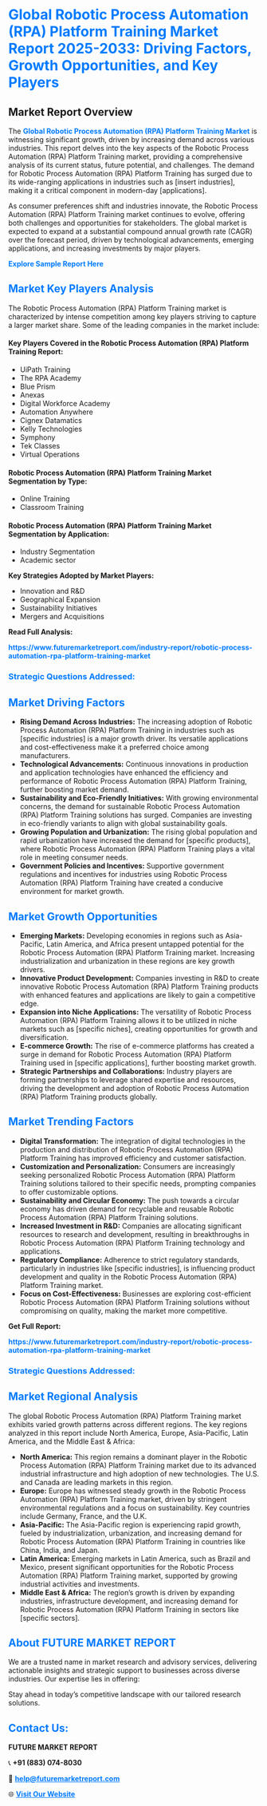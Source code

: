 <h1 style="color: #007BFF;">Global Robotic Process Automation (RPA) Platform Training Market Report 2025-2033: Driving Factors, Growth Opportunities, and Key Players</h1>

<section id="overview">
<h2>Market Report Overview</h2>
<p>The <a href="https://www.futuremarketreport.com/industry-report/robotic-process-automation-rpa-platform-training-market" style="color: #007BFF; text-decoration: none;"><strong>Global Robotic Process Automation (RPA) Platform Training Market</strong></a> is witnessing significant growth, driven by increasing demand across various industries. This report delves into the key aspects of the Robotic Process Automation (RPA) Platform Training market, providing a comprehensive analysis of its current status, future potential, and challenges. The demand for Robotic Process Automation (RPA) Platform Training has surged due to its wide-ranging applications in industries such as [insert industries], making it a critical component in modern-day [applications].</p>
<p>As consumer preferences shift and industries innovate, the Robotic Process Automation (RPA) Platform Training market continues to evolve, offering both challenges and opportunities for stakeholders. The global market is expected to expand at a substantial compound annual growth rate (CAGR) over the forecast period, driven by technological advancements, emerging applications, and increasing investments by major players.</p>
</section>

<section id="overview">
<p><a href="https://www.futuremarketreport.com/request-sample/reportId=32326" style="color: #007BFF; text-decoration: none;"><strong>Explore Sample Report Here</strong></a></p>
</section>

<section id="key-players">
<h2 style="color: #007BFF;">Market Key Players Analysis</h2>
<p>The Robotic Process Automation (RPA) Platform Training market is characterized by intense competition among key players striving to capture a larger market share. Some of the leading companies in the market include:</p>
<h4>Key Players Covered in the Robotic Process Automation (RPA) Platform Training Report:</h4>
<ul><li>UiPath Training</li><li>The RPA Academy</li><li>Blue Prism</li><li>Anexas</li><li>Digital Workforce Academy</li><li>Automation Anywhere</li><li>Cignex Datamatics</li><li>Kelly Technologies</li><li>Symphony</li><li>Tek Classes</li><li>Virtual Operations</li></ul>
<h4>Robotic Process Automation (RPA) Platform Training Market Segmentation by Type:</h4>
<ul><li>Online Training</li><li>Classroom Training</li></ul>

<h4>Robotic Process Automation (RPA) Platform Training Market Segmentation by Application:</h4>
<ul><li>Industry Segmentation</li><li>Academic sector</li></ul>
<p><strong>Key Strategies Adopted by Market Players:</strong></p>
<ul>
<li>Innovation and R&D</li>
<li>Geographical Expansion</li>
<li>Sustainability Initiatives</li>
<li>Mergers and Acquisitions</li>
</ul>
</section>

<section>
<p><strong>Read Full Analysis: </strong></p><a href="https://www.futuremarketreport.com/industry-report/robotic-process-automation-rpa-platform-training-market" style="color: #007BFF; text-decoration: none;"><strong>https://www.futuremarketreport.com/industry-report/robotic-process-automation-rpa-platform-training-market</strong></a>
<h3 style="color: #007BFF;">Strategic Questions Addressed:</h3>
</section>

<section id="driving-factors">
<h2 style="color: #007BFF;">Market Driving Factors</h2>
<ul>
<li><strong>Rising Demand Across Industries:</strong> The increasing adoption of Robotic Process Automation (RPA) Platform Training in industries such as [specific industries] is a major growth driver. Its versatile applications and cost-effectiveness make it a preferred choice among manufacturers.</li>
<li><strong>Technological Advancements:</strong> Continuous innovations in production and application technologies have enhanced the efficiency and performance of Robotic Process Automation (RPA) Platform Training, further boosting market demand.</li>
<li><strong>Sustainability and Eco-Friendly Initiatives:</strong> With growing environmental concerns, the demand for sustainable Robotic Process Automation (RPA) Platform Training solutions has surged. Companies are investing in eco-friendly variants to align with global sustainability goals.</li>
<li><strong>Growing Population and Urbanization:</strong> The rising global population and rapid urbanization have increased the demand for [specific products], where Robotic Process Automation (RPA) Platform Training plays a vital role in meeting consumer needs.</li>
<li><strong>Government Policies and Incentives:</strong> Supportive government regulations and incentives for industries using Robotic Process Automation (RPA) Platform Training have created a conducive environment for market growth.</li>
</ul>
</section>

<section id="growth-opportunities">
<h2 style="color: #007BFF;">Market Growth Opportunities</h2>
<ul>
<li><strong>Emerging Markets:</strong> Developing economies in regions such as Asia-Pacific, Latin America, and Africa present untapped potential for the Robotic Process Automation (RPA) Platform Training market. Increasing industrialization and urbanization in these regions are key growth drivers.</li>
<li><strong>Innovative Product Development:</strong> Companies investing in R&D to create innovative Robotic Process Automation (RPA) Platform Training products with enhanced features and applications are likely to gain a competitive edge.</li>
<li><strong>Expansion into Niche Applications:</strong> The versatility of Robotic Process Automation (RPA) Platform Training allows it to be utilized in niche markets such as [specific niches], creating opportunities for growth and diversification.</li>
<li><strong>E-commerce Growth:</strong> The rise of e-commerce platforms has created a surge in demand for Robotic Process Automation (RPA) Platform Training used in [specific applications], further boosting market growth.</li>
<li><strong>Strategic Partnerships and Collaborations:</strong> Industry players are forming partnerships to leverage shared expertise and resources, driving the development and adoption of Robotic Process Automation (RPA) Platform Training products globally.</li>
</ul>
</section>

<section id="trending-factors">
<h2 style="color: #007BFF;">Market Trending Factors</h2>
<ul>
<li><strong>Digital Transformation:</strong> The integration of digital technologies in the production and distribution of Robotic Process Automation (RPA) Platform Training has improved efficiency and customer satisfaction.</li>
<li><strong>Customization and Personalization:</strong> Consumers are increasingly seeking personalized Robotic Process Automation (RPA) Platform Training solutions tailored to their specific needs, prompting companies to offer customizable options.</li>
<li><strong>Sustainability and Circular Economy:</strong> The push towards a circular economy has driven demand for recyclable and reusable Robotic Process Automation (RPA) Platform Training solutions.</li>
<li><strong>Increased Investment in R&D:</strong> Companies are allocating significant resources to research and development, resulting in breakthroughs in Robotic Process Automation (RPA) Platform Training technology and applications.</li>
<li><strong>Regulatory Compliance:</strong> Adherence to strict regulatory standards, particularly in industries like [specific industries], is influencing product development and quality in the Robotic Process Automation (RPA) Platform Training market.</li>
<li><strong>Focus on Cost-Effectiveness:</strong> Businesses are exploring cost-efficient Robotic Process Automation (RPA) Platform Training solutions without compromising on quality, making the market more competitive.</li>
</ul>
</section>

<section>
<p><strong>Get Full Report: </strong></p><a href="https://www.futuremarketreport.com/industry-report/robotic-process-automation-rpa-platform-training-market" style="color: #007BFF; text-decoration: none;"><strong>https://www.futuremarketreport.com/industry-report/robotic-process-automation-rpa-platform-training-market</strong></a>
<h3 style="color: #007BFF;">Strategic Questions Addressed:</h3>
</section>


<section id="regional-analysis">
<h2 style="color: #007BFF;">Market Regional Analysis</h2>
<p>The global Robotic Process Automation (RPA) Platform Training market exhibits varied growth patterns across different regions. The key regions analyzed in this report include North America, Europe, Asia-Pacific, Latin America, and the Middle East & Africa:</p>
<ul>
<li><strong>North America:</strong> This region remains a dominant player in the Robotic Process Automation (RPA) Platform Training market due to its advanced industrial infrastructure and high adoption of new technologies. The U.S. and Canada are leading markets in this region.</li>
<li><strong>Europe:</strong> Europe has witnessed steady growth in the Robotic Process Automation (RPA) Platform Training market, driven by stringent environmental regulations and a focus on sustainability. Key countries include Germany, France, and the U.K.</li>
<li><strong>Asia-Pacific:</strong> The Asia-Pacific region is experiencing rapid growth, fueled by industrialization, urbanization, and increasing demand for Robotic Process Automation (RPA) Platform Training in countries like China, India, and Japan.</li>
<li><strong>Latin America:</strong> Emerging markets in Latin America, such as Brazil and Mexico, present significant opportunities for the Robotic Process Automation (RPA) Platform Training market, supported by growing industrial activities and investments.</li>
<li><strong>Middle East & Africa:</strong> The region’s growth is driven by expanding industries, infrastructure development, and increasing demand for Robotic Process Automation (RPA) Platform Training in sectors like [specific sectors].</li>
</ul>
</section>

<footer>
<h2 style="color: #007BFF;">About FUTURE MARKET REPORT</h2>
<p>We are a trusted name in market research and advisory services, delivering actionable insights and strategic support to businesses across diverse industries. Our expertise lies in offering:</p>

<p>Stay ahead in today’s competitive landscape with our tailored research solutions.</p>

<h2 style="color: #007BFF;">Contact Us:</h2>
<p><strong>FUTURE MARKET REPORT</strong></p>
<p>📞 <strong>+91 (883) 074-8030</strong></p>
<p>📧 <strong><a href="mailto:help@futuremarketreport.com" style="color: #007BFF;">help@futuremarketreport.com</a></strong></p>
<p>🌐 <strong><a href="https://www.futuremarketreport.com/" style="color: #007BFF;">Visit Our Website</a></strong></p>
</footer>